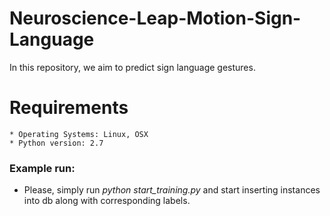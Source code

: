 # Neuroscience-Leap-Motion-Sign-Language
In this repository, we aim to predict sign language gestures.

# Requirements
	* Operating Systems: Linux, OSX
	* Python version: 2.7

### Example run:

- Please, simply run *python start_training.py* and start inserting instances into db along with corresponding labels.

